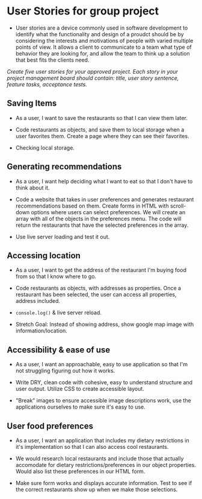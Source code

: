 # User Stories for group project

- User stories are a device commonly used in software development to identify what the functionality and design of a proudct should be by considering the interests and motivations of people with varied multiple points of view. It allows a client to communicate to a team what type of behavior they are looking for, and allow the team to think up a solution that best fits the clients need.

*Create five user stories for your approved project. Each story in your project management board should contain: title, user story sentence, feature tasks, acceptance tests.*

## Saving Items

- As a user, I want to save the restaurants so that I can view them later.

- Code restaurants as objects, and save them to local storage when a user favorites them. Create a page where they can see their favorites.

- Checking local storage.

## Generating recommendations

- As a user, I want help deciding what I want to eat so that I don't have to think about it.

- Code a website that takes in user preferences and generates restaurant recommendations based on them. Create forms in HTML with scroll-down options where users can select preferences. We will create an array with all of the objects in the preferences menu. The code will return the restaurants that have the selected preferences in the array.

- Use live server loading and test it out.

## Accessing location

- As a user, I want to get the address of the restaurant I'm buying food from so that I know where to go.

- Code restaurants as objects, with addresses as properties. Once a restaurant has been selected, the user can access all properties, address included.

- `console.log()` & live server reload.

- Stretch Goal: Instead of showing address, show google map image with information/location.

## Accessibility & ease of use

- As a user, I want an approachable, easy to use application so that I'm not struggling figuring out how it works.

- Write DRY, clean code with cohesive, easy to understand structure and user output. Utilize CSS to create accessible layout.

- "Break" images to ensure accessible image descriptions work, use the applications ourselves to make sure it's easy to use.

## User food preferences

- As a user, I want an application that includes my dietary restrictions in it's implementation so that I can also access cool restaurants.

- We would research local restaurants and include those that actually accomodate for dietary restrictions/preferences in our object properties. Would also list these preferences in our HTML form.

- Make sure form works and displays accurate information. Test to see if the correct restaurants show up when we make those selections.
